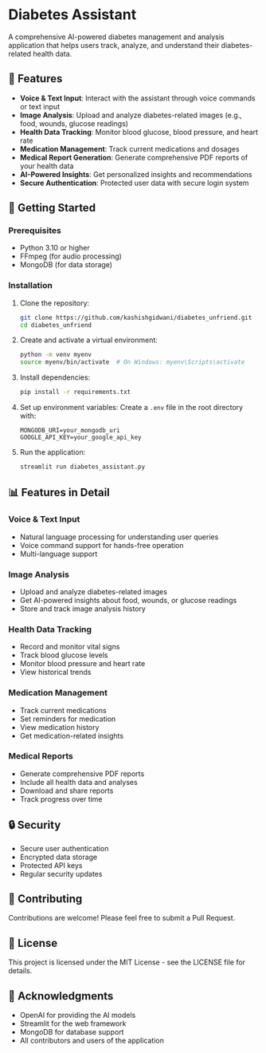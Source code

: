# Diabetes Assistant

A comprehensive AI-powered diabetes management and analysis application that helps users track, analyze, and understand their diabetes-related health data.

## 🌟 Features

- **Voice & Text Input**: Interact with the assistant through voice commands or text input
- **Image Analysis**: Upload and analyze diabetes-related images (e.g., food, wounds, glucose readings)
- **Health Data Tracking**: Monitor blood glucose, blood pressure, and heart rate
- **Medication Management**: Track current medications and dosages
- **Medical Report Generation**: Generate comprehensive PDF reports of your health data
- **AI-Powered Insights**: Get personalized insights and recommendations
- **Secure Authentication**: Protected user data with secure login system

## 🚀 Getting Started

### Prerequisites

- Python 3.10 or higher
- FFmpeg (for audio processing)
- MongoDB (for data storage)

### Installation

1. Clone the repository:
   ```bash
   git clone https://github.com/kashishgidwani/diabetes_unfriend.git
   cd diabetes_unfriend
   ```

2. Create and activate a virtual environment:
   ```bash
   python -m venv myenv
   source myenv/bin/activate  # On Windows: myenv\Scripts\activate
   ```

3. Install dependencies:
   ```bash
   pip install -r requirements.txt
   ```

4. Set up environment variables:
   Create a `.env` file in the root directory with:
   ```
   MONGODB_URI=your_mongodb_uri
   GOOGLE_API_KEY=your_google_api_key
   ```

5. Run the application:
   ```bash
   streamlit run diabetes_assistant.py
   ```

## 📊 Features in Detail

### Voice & Text Input
- Natural language processing for understanding user queries
- Voice command support for hands-free operation
- Multi-language support

### Image Analysis
- Upload and analyze diabetes-related images
- Get AI-powered insights about food, wounds, or glucose readings
- Store and track image analysis history

### Health Data Tracking
- Record and monitor vital signs
- Track blood glucose levels
- Monitor blood pressure and heart rate
- View historical trends

### Medication Management
- Track current medications
- Set reminders for medication
- View medication history
- Get medication-related insights

### Medical Reports
- Generate comprehensive PDF reports
- Include all health data and analyses
- Download and share reports
- Track progress over time

## 🔒 Security

- Secure user authentication
- Encrypted data storage
- Protected API keys
- Regular security updates

## 🤝 Contributing

Contributions are welcome! Please feel free to submit a Pull Request.

## 📝 License

This project is licensed under the MIT License - see the LICENSE file for details.

## 🙏 Acknowledgments

- OpenAI for providing the AI models
- Streamlit for the web framework
- MongoDB for database support
- All contributors and users of the application
